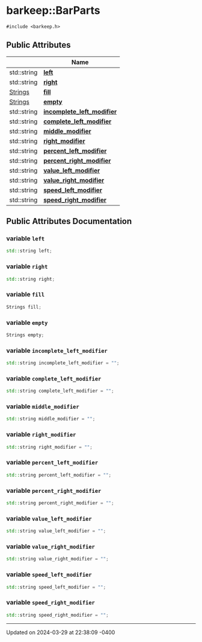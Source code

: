 # barkeep::BarParts





`#include <barkeep.h>`

## Public Attributes

<span class="api-table">

|                | Name           |
| -------------- | -------------- |
| <span class="codey"> std::string </span> | <span class="codey"> **[left](api/Classes/structbarkeep_1_1_bar_parts.md#variable-left)** </span> |
| <span class="codey"> std::string </span> | <span class="codey"> **[right](api/Classes/structbarkeep_1_1_bar_parts.md#variable-right)** </span> |
| <span class="codey"> [Strings](api/Namespaces/namespacebarkeep.md#using-strings) </span> | <span class="codey"> **[fill](api/Classes/structbarkeep_1_1_bar_parts.md#variable-fill)** </span> |
| <span class="codey"> [Strings](api/Namespaces/namespacebarkeep.md#using-strings) </span> | <span class="codey"> **[empty](api/Classes/structbarkeep_1_1_bar_parts.md#variable-empty)** </span> |
| <span class="codey"> std::string </span> | <span class="codey"> **[incomplete_left_modifier](api/Classes/structbarkeep_1_1_bar_parts.md#variable-incomplete_left_modifier)** </span> |
| <span class="codey"> std::string </span> | <span class="codey"> **[complete_left_modifier](api/Classes/structbarkeep_1_1_bar_parts.md#variable-complete_left_modifier)** </span> |
| <span class="codey"> std::string </span> | <span class="codey"> **[middle_modifier](api/Classes/structbarkeep_1_1_bar_parts.md#variable-middle_modifier)** </span> |
| <span class="codey"> std::string </span> | <span class="codey"> **[right_modifier](api/Classes/structbarkeep_1_1_bar_parts.md#variable-right_modifier)** </span> |
| <span class="codey"> std::string </span> | <span class="codey"> **[percent_left_modifier](api/Classes/structbarkeep_1_1_bar_parts.md#variable-percent_left_modifier)** </span> |
| <span class="codey"> std::string </span> | <span class="codey"> **[percent_right_modifier](api/Classes/structbarkeep_1_1_bar_parts.md#variable-percent_right_modifier)** </span> |
| <span class="codey"> std::string </span> | <span class="codey"> **[value_left_modifier](api/Classes/structbarkeep_1_1_bar_parts.md#variable-value_left_modifier)** </span> |
| <span class="codey"> std::string </span> | <span class="codey"> **[value_right_modifier](api/Classes/structbarkeep_1_1_bar_parts.md#variable-value_right_modifier)** </span> |
| <span class="codey"> std::string </span> | <span class="codey"> **[speed_left_modifier](api/Classes/structbarkeep_1_1_bar_parts.md#variable-speed_left_modifier)** </span> |
| <span class="codey"> std::string </span> | <span class="codey"> **[speed_right_modifier](api/Classes/structbarkeep_1_1_bar_parts.md#variable-speed_right_modifier)** </span> |


</span>

## Public Attributes Documentation

### variable `left`

```cpp
std::string left;
```


### variable `right`

```cpp
std::string right;
```


### variable `fill`

```cpp
Strings fill;
```


### variable `empty`

```cpp
Strings empty;
```


### variable `incomplete_left_modifier`

```cpp
std::string incomplete_left_modifier = "";
```


### variable `complete_left_modifier`

```cpp
std::string complete_left_modifier = "";
```


### variable `middle_modifier`

```cpp
std::string middle_modifier = "";
```


### variable `right_modifier`

```cpp
std::string right_modifier = "";
```


### variable `percent_left_modifier`

```cpp
std::string percent_left_modifier = "";
```


### variable `percent_right_modifier`

```cpp
std::string percent_right_modifier = "";
```


### variable `value_left_modifier`

```cpp
std::string value_left_modifier = "";
```


### variable `value_right_modifier`

```cpp
std::string value_right_modifier = "";
```


### variable `speed_left_modifier`

```cpp
std::string speed_left_modifier = "";
```


### variable `speed_right_modifier`

```cpp
std::string speed_right_modifier = "";
```


-------------------------------

Updated on 2024-03-29 at 22:38:09 -0400